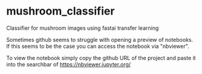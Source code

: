 # mushroom_classifier

Classifier for mushroom images using fastai transfer learning

Sometimes github seems to struggle with opening a preview of notebooks.
If this seems to be the case you can access the notebook via "nbviewer".

To view the notebook simply copy the github URL of the project and paste 
it into the searchbar of https://nbviewer.jupyter.org/
